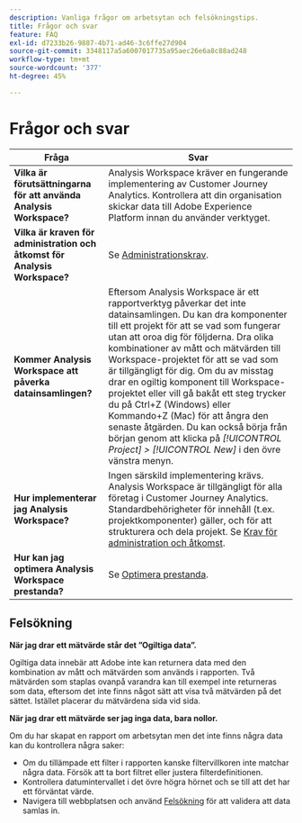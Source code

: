 ```yaml
---
description: Vanliga frågor om arbetsytan och felsökningstips.
title: Frågor och svar
feature: FAQ
exl-id: d7233b26-9887-4b71-ad46-3c6ffe27d904
source-git-commit: 3348117a5a6007017735a95aec26e6a8c88ad248
workflow-type: tm+mt
source-wordcount: '377'
ht-degree: 45%

---
```


# Frågor och svar

| Fråga | Svar |
|--- |--- |
| **Vilka är förutsättningarna för att använda Analysis Workspace?** | Analysis Workspace kräver en fungerande implementering av Customer Journey Analytics. Kontrollera att din organisation skickar data till Adobe Experience Platform innan du använder verktyget. |
| **Vilka är kraven för administration och åtkomst för Analysis Workspace?** | Se [Administrationskrav](/help/analysis-workspace/workspace-faq/frequently-asked-questions-analysis-workspace.md). |
| **Kommer Analysis Workspace att påverka datainsamlingen?** | Eftersom Analysis Workspace är ett rapportverktyg påverkar det inte datainsamlingen. Du kan dra komponenter till ett projekt för att se vad som fungerar utan att oroa dig för följderna. Dra olika kombinationer av mått och mätvärden till Workspace-projektet för att se vad som är tillgängligt för dig. Om du av misstag drar en ogiltig komponent till Workspace-projektet eller vill gå bakåt ett steg trycker du på Ctrl+Z (Windows) eller Kommando+Z (Mac) för att ångra den senaste åtgärden. Du kan också börja från början genom att klicka på *[!UICONTROL Project] > [!UICONTROL New]* i den övre vänstra menyn. |
| **Hur implementerar jag Analysis Workspace?** | Ingen särskild implementering krävs. Analysis Workspace är tillgängligt för alla företag i Customer Journey Analytics. Standardbehörigheter för innehåll (t.ex. projektkomponenter) gäller, och för att strukturera och dela projekt. Se [Krav för administration och åtkomst](/help/analysis-workspace/workspace-faq/frequently-asked-questions-analysis-workspace.md). |
| **Hur kan jag optimera Analysis Workspace prestanda?** | Se [Optimera prestanda](/help/analysis-workspace/workspace-faq/optimizing-performance.md). |

## Felsökning

**När jag drar ett mätvärde står det ”Ogiltiga data”.**

Ogiltiga data innebär att Adobe inte kan returnera data med den kombination av mått och mätvärden som används i rapporten. Två mätvärden som staplas ovanpå varandra kan till exempel inte returneras som data, eftersom det inte finns något sätt att visa två mätvärden på det sättet. Istället placerar du mätvärdena sida vid sida.

**När jag drar ett mätvärde ser jag inga data, bara nollor.**

Om du har skapat en rapport om arbetsytan men det inte finns några data kan du kontrollera några saker:

* Om du tillämpade ett filter i rapporten kanske filtervillkoren inte matchar några data. Försök att ta bort filtret eller justera filterdefinitionen.
* Kontrollera datumintervallet i det övre högra hörnet och se till att det har ett förväntat värde.
* Navigera till webbplatsen och använd [Felsökning](https://experienceleague.adobe.com/docs/debugger/using/experience-cloud-debugger.html) för att validera att data samlas in.
